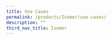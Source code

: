 ```yaml
---
title: Use Cases
permalink: /products/Isomer/use-cases/
description: ""
third_nav_title: Isomer
---
```

